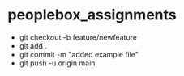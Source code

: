 # peoplebox_assignments

- git checkout -b feature/newfeature
- git add .
- git commit -m "added example file"
- git push -u origin main